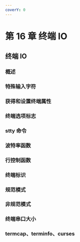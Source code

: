 ```yaml
---
coverY: 0
---
```


# 第 16 章 终端 IO

## 终端 IO

### 概述

### 特殊输入字符

### 获得和设置终端属性

### 终端选项标志

### stty 命令

### 波特率函数

### 行控制函数

### 终端标识

### 规范模式

### 非规范模式

### 终端串口大小

### termcap、terminfo、curses
